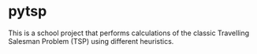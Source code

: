 pytsp
=====
This is a school project that performs calculations of the classic Travelling Salesman Problem (TSP) using different heuristics.
